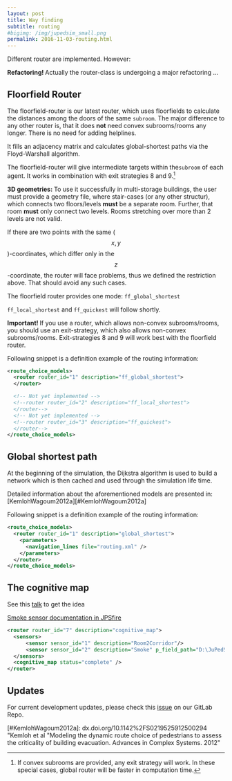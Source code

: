 ```yaml
---
layout: post
title: Way finding
subtitle: routing
#bigimg: /img/jupedsim_small.png
permalink: 2016-11-03-routing.html
---
```




Different router are implemented. However: 

<div class="alert alert-danger">
  <strong>Refactoring! </strong>Actually the router-class is undergoing a major refactoring ...
</div>



## Floorfield Router

The floorfield-router is our latest router, which uses floorfields 
to calculate the distances among the doors of the same `subroom`. 
The major difference to any other router is, that it does __not__ 
need convex subrooms/rooms any longer. There is no need for adding 
helplines.

It fills an adjacency matrix and calculates global-shortest paths via the
Floyd-Warshall algorithm.

The floorfield-router will give intermediate targets within the`subroom`
of each agent. It works in combination with exit strategies 8 and 9.[^str_8_9] 


<div class="alert alert-info">
  <strong>3D geometries:  </strong> To use it successfully in multi-storage buildings, the user must provide 
a geometry file, where stair-cases (or any other structur), which connects 
two floors/levels <b>must</b> be a separate room. Further, that room 
<b>must</b> only connect two levels. Rooms stretching over more than 
2 levels are not valid.
</div>


If there are two points with the same ($$x, y$$)-coordinates, which differ 
only in the $$z$$-coordinate, the router will face problems, thus we defined 
the restriction above. That should avoid any such cases.

The floorfield router provides one mode: ```ff_global_shortest```

```ff_local_shortest``` and ```ff_quickest``` will follow shortly.

<div class="alert alert-info">
  <strong>Important! </strong>If you use a router, which allows non-convex subrooms/rooms, you should use an exit-strategy, 
which also allows non-convex subrooms/rooms. 
Exit-strategies 8 and 9 will work best with the floorfield router.
</div>


Following snippet is a definition example of the routing information:

```xml
<route_choice_models>
  <router router_id="1" description="ff_global_shortest">
  </router>

  <!-- Not yet implemented -->
  <!--router router_id="2" description="ff_local_shortest">
  </router--> 
  <!-- Not yet implemented -->
  <!--router router_id="3" description="ff_quickest">
  </router-->
</route_choice_models>
```

## Global shortest path

At the beginning of the simulation, the Dijkstra algorithm is used to
build a network which is then cached and used through the simulation
life time.

Detailed information about the aforementioned models
are presented in: [KemlohWagoum2012a][#KemlohWagoum2012a]

Following snippet is a definition example of the routing information:

```xml
<route_choice_models>
  <router router_id="1" description="global_shortest">
    <parameters>
      <navigation_lines file="routing.xml" />
    </parameters>
  </router>
</route_choice_models>
```

## The cognitive map
See this [talk](http://www.citg.tudelft.nl/fileadmin/Faculteit/CiTG/Over_de_faculteit/Afdelingen/Afdeling_Transport_en_Planning/conference/tgf15/presentations/wednesday/session_a/Andresen_tgf2015.pdf) to get the idea

[Smoke sensor documentation in JPSfire](https://gitlab.version.fz-juelich.de/jupedsim/jpsfire/wikis/smoke_sensor)

```xml
<router router_id="7" description="cognitive_map">
  <sensors>
      <sensor sensor_id="1" description="Room2Corridor"/>
      <sensor sensor_id="2" description="Smoke" p_field_path="D:\JuPedSim\jpscore\inputfiles\cognitive_map\pFields\" update_time="30" final_time="300"/>
  </sensors>
  <cognitive_map status="complete" />
</router>
```

## Updates
For current development updates, please check this [issue](https://gitlab.version.fz-juelich.de/jupedsim/jpscore/issues/127) on our GitLab Repo.


[^str_8_9]: If convex subrooms are provided, any exit strategy will work. 
      In these special cases, global router will be faster in computation time.


[#KemlohWagoum2012a]: dx.doi.org/10.1142%2FS0219525912500294 "Kemloh et al "Modeling the dynamic route choice of pedestrians to assess the criticality of building evacuation. Advances in Complex Systems. 2012"

